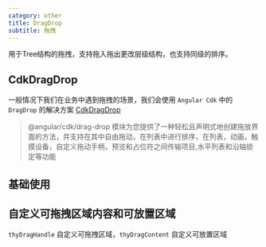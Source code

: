 ```yaml
---
category: other
title: DragDrop
subtitle: 拖拽
---
```


<alert>用于Tree结构的拖拽，支持拖入拖出更改层级结构，也支持同级的排序。</alert>
## CdkDragDrop
一般情况下我们在业务中遇到拖拽的场景，我们会使用 `Angular Cdk` 中的 `DragDrop` 的解决方案  [CdkDragDrop](https://material.angular.io/cdk/categories)
>  @angular/cdk/drag-drop 模块为您提供了一种轻松且声明式地创建拖放界面的方法，并支持在其中自由拖动，在列表中进行排序，在列表，动画，触摸设备，自定义拖动手柄，预览和占位符之间传输项目,水平列表和沿轴锁定等功能

<example name="thy-drag-drop-cdk-drag-drop-example" />

## 基础使用
<example name="thy-drag-drop-basic-example" />

## 自定义可拖拽区域内容和可放置区域
`thyDragHandle` 自定义可拖拽区域，`thyDragContent` 自定义可放置区域
<example name="thy-drag-drop-with-handle-example" />